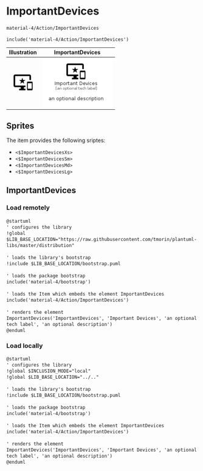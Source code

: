 # ImportantDevices


```text
material-4/Action/ImportantDevices
```

```text
include('material-4/Action/ImportantDevices')
```



| Illustration | ImportantDevices |
| :---: | :---: |
| ![illustration for Illustration](../../material-4/Action/ImportantDevices.png) | ![illustration for ImportantDevices](../../material-4/Action/ImportantDevices.Local.png) |



## Sprites
The item provides the following sriptes:

- `<$ImportantDevicesXs>`
- `<$ImportantDevicesSm>`
- `<$ImportantDevicesMd>`
- `<$ImportantDevicesLg>`





## ImportantDevices

### Load remotely
```plantuml
@startuml
' configures the library
!global $LIB_BASE_LOCATION="https://raw.githubusercontent.com/tmorin/plantuml-libs/master/distribution"

' loads the library's bootstrap
!include $LIB_BASE_LOCATION/bootstrap.puml

' loads the package bootstrap
include('material-4/bootstrap')

' loads the Item which embeds the element ImportantDevices
include('material-4/Action/ImportantDevices')

' renders the element
ImportantDevices('ImportantDevices', 'Important Devices', 'an optional tech label', 'an optional description')
@enduml
```

### Load locally
```plantuml
@startuml
' configures the library
!global $INCLUSION_MODE="local"
!global $LIB_BASE_LOCATION="../.."

' loads the library's bootstrap
!include $LIB_BASE_LOCATION/bootstrap.puml

' loads the package bootstrap
include('material-4/bootstrap')

' loads the Item which embeds the element ImportantDevices
include('material-4/Action/ImportantDevices')

' renders the element
ImportantDevices('ImportantDevices', 'Important Devices', 'an optional tech label', 'an optional description')
@enduml
```

